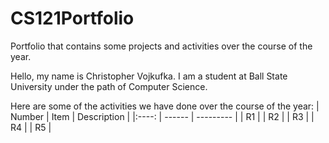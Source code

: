 # CS121Portfolio
Portfolio that contains some projects and activities over the course of the year.

Hello, my name is Christopher Vojkufka. 
I am a student at Ball State University under the path of Computer Science.

Here are some of the activities we have done over the course of the year:
| Number | Item | Description |
|:----: | ------ | --------- |
| R1 | 
| R2 |
| R3 |
| R4 |
| R5 |
